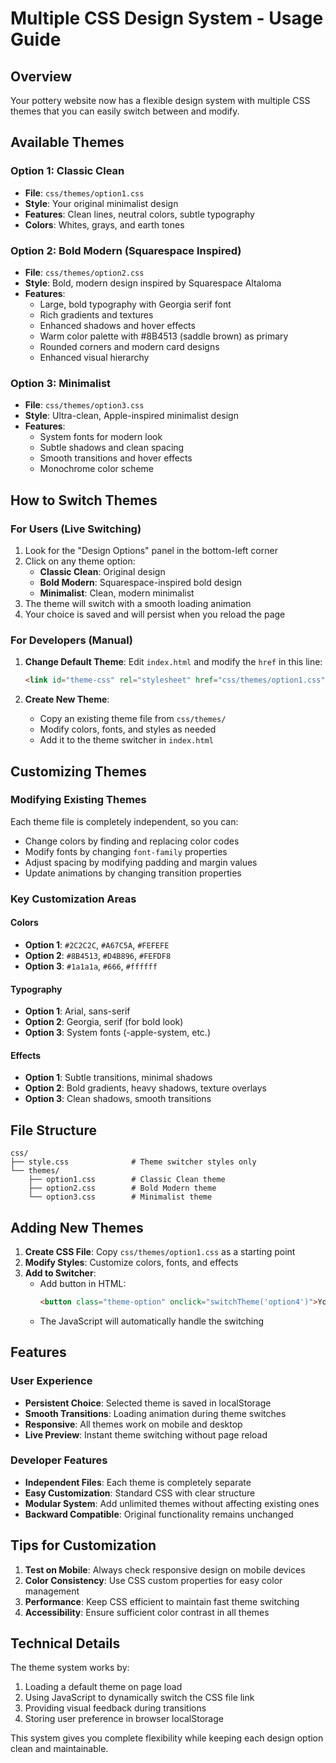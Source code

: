 # Multiple CSS Design System - Usage Guide

## Overview
Your pottery website now has a flexible design system with multiple CSS themes that you can easily switch between and modify.

## Available Themes

### Option 1: Classic Clean
- **File**: `css/themes/option1.css`
- **Style**: Your original minimalist design
- **Features**: Clean lines, neutral colors, subtle typography
- **Colors**: Whites, grays, and earth tones

### Option 2: Bold Modern (Squarespace Inspired)
- **File**: `css/themes/option2.css`
- **Style**: Bold, modern design inspired by Squarespace Altaloma
- **Features**: 
  - Large, bold typography with Georgia serif font
  - Rich gradients and textures
  - Enhanced shadows and hover effects
  - Warm color palette with #8B4513 (saddle brown) as primary
  - Rounded corners and modern card designs
  - Enhanced visual hierarchy

### Option 3: Minimalist
- **File**: `css/themes/option3.css`
- **Style**: Ultra-clean, Apple-inspired minimalist design
- **Features**:
  - System fonts for modern look
  - Subtle shadows and clean spacing
  - Smooth transitions and hover effects
  - Monochrome color scheme

## How to Switch Themes

### For Users (Live Switching)
1. Look for the "Design Options" panel in the bottom-left corner
2. Click on any theme option:
   - **Classic Clean**: Original design
   - **Bold Modern**: Squarespace-inspired bold design
   - **Minimalist**: Clean, modern minimalist
3. The theme will switch with a smooth loading animation
4. Your choice is saved and will persist when you reload the page

### For Developers (Manual)
1. **Change Default Theme**: Edit `index.html` and modify the `href` in this line:
   ```html
   <link id="theme-css" rel="stylesheet" href="css/themes/option1.css">
   ```
   
2. **Create New Theme**: 
   - Copy an existing theme file from `css/themes/`
   - Modify colors, fonts, and styles as needed
   - Add it to the theme switcher in `index.html`

## Customizing Themes

### Modifying Existing Themes
Each theme file is completely independent, so you can:
- Change colors by finding and replacing color codes
- Modify fonts by changing `font-family` properties
- Adjust spacing by modifying padding and margin values
- Update animations by changing transition properties

### Key Customization Areas

#### Colors
- **Option 1**: `#2C2C2C`, `#A67C5A`, `#FEFEFE`
- **Option 2**: `#8B4513`, `#D4B896`, `#FEFDF8`
- **Option 3**: `#1a1a1a`, `#666`, `#ffffff`

#### Typography
- **Option 1**: Arial, sans-serif
- **Option 2**: Georgia, serif (for bold look)
- **Option 3**: System fonts (-apple-system, etc.)

#### Effects
- **Option 1**: Subtle transitions, minimal shadows
- **Option 2**: Bold gradients, heavy shadows, texture overlays
- **Option 3**: Clean shadows, smooth transitions

## File Structure
```
css/
├── style.css              # Theme switcher styles only
└── themes/
    ├── option1.css        # Classic Clean theme
    ├── option2.css        # Bold Modern theme
    └── option3.css        # Minimalist theme
```

## Adding New Themes

1. **Create CSS File**: Copy `css/themes/option1.css` as a starting point
2. **Modify Styles**: Customize colors, fonts, and effects
3. **Add to Switcher**: 
   - Add button in HTML:
     ```html
     <button class="theme-option" onclick="switchTheme('option4')">Your Theme Name</button>
     ```
   - The JavaScript will automatically handle the switching

## Features

### User Experience
- **Persistent Choice**: Selected theme is saved in localStorage
- **Smooth Transitions**: Loading animation during theme switches
- **Responsive**: All themes work on mobile and desktop
- **Live Preview**: Instant theme switching without page reload

### Developer Features
- **Independent Files**: Each theme is completely separate
- **Easy Customization**: Standard CSS with clear structure
- **Modular System**: Add unlimited themes without affecting existing ones
- **Backward Compatible**: Original functionality remains unchanged

## Tips for Customization

1. **Test on Mobile**: Always check responsive design on mobile devices
2. **Color Consistency**: Use CSS custom properties for easy color management
3. **Performance**: Keep CSS efficient to maintain fast theme switching
4. **Accessibility**: Ensure sufficient color contrast in all themes

## Technical Details

The theme system works by:
1. Loading a default theme on page load
2. Using JavaScript to dynamically switch the CSS file link
3. Providing visual feedback during transitions
4. Storing user preference in browser localStorage

This system gives you complete flexibility while keeping each design option clean and maintainable.